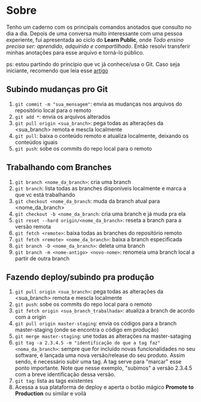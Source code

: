 # Sobre

Tenho um caderno com os principais comandos anotados que consulto no dia a dia. Depois de uma conversa muito interessante com uma pessoa experiente, fui apresentada ao ciclo do **Learn Public**, onde *Todo ensino precisa ser: aprendido, adquirido e compartilhado*. Então resolvi transferir minhas anotações para esse arquivo e torná-lo público. 

ps: estou partindo do princípio que vc já conhece/usa o Git. Caso seja iniciante, recomendo que leia esse [artigo](https://rogerdudler.github.io/git-guide/index.pt_BR.html)


## Subindo mudanças pro Git
1. `git commit -m "sua_mensagem"`: envia as mudanças nos arquivos do repositório local para o remoto
2. `git add *`: envia os arquivos alterados
3. `git pull origin <sua_branch>`: pega todas as alterações da <sua_branch> remota e mescla localmente
4. `git pull`: baixa o conteúdo remoto e atualiza localmente, deixando os conteúdos iguais
5. `git push`: sobe os commits do repo local para o remoto

## Trabalhando com Branches
1. `git branch <nome_da_branch>`: cria uma branch 
2. `git branch`: lista todas as branches disponíveis localmente e marca a que vc está trabalhando
3. `git checkout <nome_da_branch`: muda da branch atual para <nome_da_branch>
4. `git checkout -b <nome_da_branch`: cria uma branch e já muda pra ela
5. `git reset --hard origin/<nome_da_branch>`: reseta a branch para a versão remota
6. `git fetch <remote>`: baixa todas as branches do repositório remoto 
7. `git fetch <remote> <nome_da_branch>`: baixa a branch especificada
8. `git branch -D <nome_da_branch>`: deleta uma branch
9. `git branch -m <nome-antigo> <novo-nome>`: renomeia uma branch local a partir de outra branch

## Fazendo deploy/subindo pra produção
1. `git pull origin <sua_branch>`: pega todas as alterações da <sua_branch> remota e mescla localmente
2. `git push`: sobe os commits do repo local para o remoto
3. `git fetch origin <sua_branch_trabalhada>`: atualiza a branch de acordo com a origin
4. `git pull origin master-staging`: envia os códigos para a branch master-staging (onde se encontra o código em produção)
5. `git merge master-staging`: une todas as alterações na master-sataging
6. `git tag -a 2.3.4.5 -m "identificação do que a tag faz" <noma_da_branch>`: sempre que for incluído novas funcionalidades no seu software, é lançada uma nova versão/release do seu produto. Assim sendo, é necessário subir uma tag. A tag serve para "marcar" esse ponto importante. Note que nesse exemplo, "subimos" a versão 2.3.4.5 com a breve identificação dessa versão. 
7. `git tag`: lista as tags existentes
8. Acessa a sua plataforma de deploy e aperta o botão mágico **Promote to Production** ou similar e voilà 




